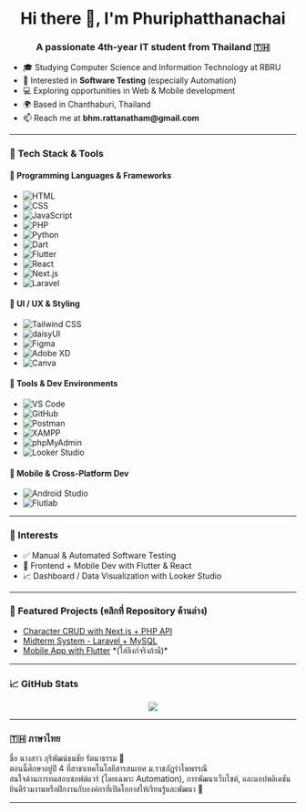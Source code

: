 <h1 align="center">Hi there 👋, I'm Phuriphatthanachai</h1>
<h3 align="center">A passionate 4th-year IT student from Thailand 🇹🇭</h3>

<ul>
  <li>🎓 Studying Computer Science and Information Technology at RBRU</li>
  <li>🔬 Interested in <strong>Software Testing</strong> (especially Automation)</li>
  <li>💻 Exploring opportunities in Web & Mobile development</li>
  <li>🌍 Based in Chanthaburi, Thailand</li>
  <li>📫 Reach me at <strong>bhm.rattanatham@gmail.com</strong></li>
</ul>

<hr />

<h3>🚀 Tech Stack & Tools</h3>

<h4>🧠 Programming Languages & Frameworks</h4>
<ul>
  <li><img src="https://img.shields.io/badge/HTML-E34F26?style=flat&logo=html5&logoColor=white" alt="HTML"/></li>
  <li><img src="https://img.shields.io/badge/CSS-1572B6?style=flat&logo=css3" alt="CSS"/></li>
  <li><img src="https://img.shields.io/badge/JavaScript-F7DF1E?style=flat&logo=javascript&logoColor=000" alt="JavaScript"/></li>
  <li><img src="https://img.shields.io/badge/PHP-777BB4?style=flat&logo=php" alt="PHP"/></li>
  <li><img src="https://img.shields.io/badge/Python-3776AB?style=flat&logo=python" alt="Python"/></li>
  <li><img src="https://img.shields.io/badge/Dart-0175C2?style=flat&logo=dart" alt="Dart"/></li>
  <li><img src="https://img.shields.io/badge/Flutter-02569B?style=flat&logo=flutter" alt="Flutter"/></li>
  <li><img src="https://img.shields.io/badge/React-20232a?style=flat&logo=react" alt="React"/></li>
  <li><img src="https://img.shields.io/badge/Next.js-000000?style=flat&logo=nextdotjs&logoColor=white" alt="Next.js"/></li>
  <li><img src="https://img.shields.io/badge/Laravel-FF2D20?style=flat&logo=laravel" alt="Laravel"/></li>
</ul>

<h4>🎨 UI / UX & Styling</h4>
<ul>
  <li><img src="https://img.shields.io/badge/Tailwind_CSS-38B2AC?style=flat&logo=tailwind-css" alt="Tailwind CSS"/></li>
  <li><img src="https://img.shields.io/badge/daisyUI-4E46E5?style=flat&logo=tailwind-css" alt="daisyUI"/></li>
  <li><img src="https://img.shields.io/badge/Figma-F24E1E?style=flat&logo=figma" alt="Figma"/></li>
  <li><img src="https://img.shields.io/badge/Adobe_XD-FF61F6?style=flat&logo=adobexd" alt="Adobe XD"/></li>
  <li><img src="https://img.shields.io/badge/Canva-00C4CC?style=flat&logo=canva" alt="Canva"/></li>
</ul>

<h4>🔧 Tools & Dev Environments</h4>
<ul>
  <li><img src="https://img.shields.io/badge/VS_Code-007ACC?style=flat&logo=visual-studio-code" alt="VS Code"/></li>
  <li><img src="https://img.shields.io/badge/GitHub-181717?style=flat&logo=github" alt="GitHub"/></li>
  <li><img src="https://img.shields.io/badge/Postman-FF6C37?style=flat&logo=postman" alt="Postman"/></li>
  <li><img src="https://img.shields.io/badge/XAMPP-FB7A24?style=flat&logo=xampp" alt="XAMPP"/></li>
  <li><img src="https://img.shields.io/badge/phpMyAdmin-6C78AF?style=flat" alt="phpMyAdmin"/></li>
  <li><img src="https://img.shields.io/badge/Looker_Studio-4285F4?style=flat&logo=googleanalytics" alt="Looker Studio"/></li>
</ul>

<h4>📱 Mobile & Cross-Platform Dev</h4>
<ul>
  <li><img src="https://img.shields.io/badge/Android_Studio-3DDC84?style=flat&logo=android-studio" alt="Android Studio"/></li>
  <li><img src="https://img.shields.io/badge/Flutlab-02569B?style=flat&logo=flutter" alt="Flutlab"/></li>
</ul>

<hr />

<h3>🧪 Interests</h3>
<ul>
  <li>✅ Manual & Automated Software Testing</li>
  <li>🎯 Frontend + Mobile Dev with Flutter & React</li>
  <li>📈 Dashboard / Data Visualization with Looker Studio</li>
</ul>

<hr />

<h3>📂 Featured Projects (คลิกที่ Repository ด้านล่าง)</h3>
<ul>
  <li><a href="https://github.com/ctrlfaith/next-harrypotter" target="_blank">Character CRUD with Next.js + PHP API</a></li>
  <li><a href="https://github.com/ctrlfaith/midterm-1017" target="_blank">Midterm System - Laravel + MySQL</a></li>
  <li><a href="#">Mobile App with Flutter</a> *(ใส่ลิงก์จริงถ้ามี)*</li>
</ul>

<hr />

<h3>📈 GitHub Stats</h3>

<p align="center">
  <img src="https://github-readme-stats.vercel.app/api?username=ctrlfaith&show_icons=true&theme=tokyonight" />
</p>

<hr />

<h3>🇹🇭 ภาษาไทย</h3>

<p>
  ชื่อ นางสาว ภุริพัฒน์ธนชัย รัตนาธรรม 👋<br />
  ตอนนี้ศึกษาอยู่ปี 4 ที่สาขาเทคโนโลยีสารสนเทศ ม.ราชภัฏรำไพพรรณี<br />
  สนใจด้านการทดสอบซอฟต์แวร์ (โดยเฉพาะ Automation), การพัฒนาเว็บไซต์, และแอปพลิเคชัน<br />
  ยินดีร่วมงานหรือฝึกงานกับองค์กรที่เปิดโอกาสให้เรียนรู้และพัฒนา 🙏
</p>

<hr />
